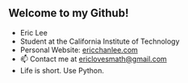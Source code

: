 ## Welcome to my Github!
- Eric Lee
- Student at the California Institute of Technology
- Personal Website: [ericchanlee.com](ericchanlee.com)
- 📫 Contact me at ericlovesmath@gmail.com
- Life is short. Use Python.

<!---
ericlovesmath/ericlovesmath is a ✨ special ✨ repository because its `README.md` (this file) appears on your GitHub profile.
You can click the Preview link to take a look at your changes.
--->

